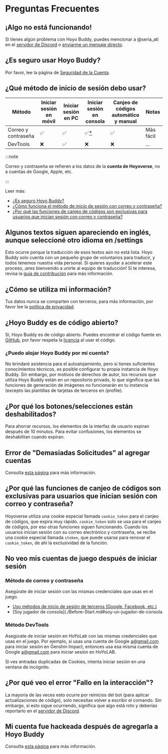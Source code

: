 <!-- markdownlint-disable MD026 MD040 MD047 -->
# Preguntas Frecuentes

## ¡Algo no está funcionando!

Si tienes algún problema con Hoyo Buddy, puedes mencionar a @seria_ati en el [servidor de Discord](https://link.seria.moe/hb-dc) o [enviarme un mensaje directo](https://discord.com/users/410036441129943050).

## ¿Es seguro usar Hoyo Buddy?

Por favor, lee la página de [Seguridad de la Cuenta](./Account-Security.md).

## ¿Qué método de inicio de sesión debo usar?

| Método | Iniciar sesión en móvil | Iniciar sesión en PC | Iniciar sesión en consola | Canjeo de códigos automático y manual | Notas
|---|---|---|---|---|---
| Correo y contraseña | ✅ | ✅ | ✅[*](./Before-Start.md) | ✅ | Más fácil
| DevTools | ❌ | ✅ | ❌ | ❌ | ...

:::note

Correo y contraseña se refieren a los datos de la **cuenta de Hoyoverse**, no a cuentas de Google, Apple, etc.

:::

Leer más:

- [¿Es seguro Hoyo Buddy?](./Account-Security.md)
- [¿Cómo funciona el método de inicio de sesión con correo y contraseña?](./Account-Security.md#cómo-funciona-el-inicio-de-sesión-con-correo-y-contraseña)
- [¿Por qué las funciones de canjeo de códigos son exclusivas para usuarios que inician sesión con correo y contraseña?](#por-qué-las-funciones-de-canjeo-de-códigos-son-exclusivas-para-usuarios-que-inician-sesión-con-correo-y-contraseña)

## Algunos textos siguen apareciendo en inglés, aunque seleccioné otro idioma en /settings

Esto ocurre porque la traducción de esos textos aún no está lista. Hoyo Buddy solo cuenta con un pequeño grupo de voluntarios para traducir, y todos tenemos nuestra vida personal. Si quieres ayudar a acelerar este proceso, ¡eres bienvenido a unirte al equipo de traducción! Si te interesa, revisa la [guía de contribución](https://github.com/seriaati/hoyo-buddy/blob/main/CONTRIBUTING.md) para más información.

## ¿Cómo se utiliza mi información?

Tus datos nunca se comparten con terceros; para más información, por favor lee la [política de privacidad](https://github.com/seriaati/hoyo-buddy/blob/main/PRIVACY.md).

## ¿Hoyo Buddy es de código abierto?

Sí, Hoyo Buddy es de código abierto. Puedes encontrar el código fuente en [GitHub](https://github.com/seriaati/hoyo-buddy/), por favor respeta la [licencia](https://github.com/seriaati/hoyo-buddy/blob/main/LICENSE) al usar el código.

### ¿Puedo alojar Hoyo Buddy por mi cuenta?

No brindaré asistencia para el autoalojamiento, pero si tienes suficientes conocimientos técnicos, es posible configurar tu propia instancia de Hoyo Buddy. Sin embargo, por motivos de derechos de autor, los recursos que utiliza Hoyo Buddy están en un repositorio privado, lo que significa que las funciones de generación de imágenes no funcionarán en tu instancia (excepto las plantillas de tarjetas de terceros en /profile).

## ¿Por qué los botones/selecciones están deshabilitados?

Para ahorrar recursos, los elementos de la interfaz de usuario expiran después de 10 minutos. Para evitar confusiones, los elementos se deshabilitan cuando expiran.

## Error de "Demasiadas Solicitudes" al agregar cuentas

Consulta [esta página](./too-many-requests.md) para más información.

## ¿Por qué las funciones de canjeo de códigos son exclusivas para usuarios que inician sesión con correo y contraseña?

Hoyoverse utiliza una cookie especial llamada `cookie_token` para el canjeo de códigos, que expira muy rápido. `cookie_token` solo se usa para el canjeo de códigos, por eso otras funciones siguen funcionando. Cuando los usuarios inician sesión con su correo electrónico y contraseña, se recibe una cookie especial llamada `stoken`, que puede usarse para renovar el `cookie_token`, de ahí la exclusividad de la función.

## No veo mis cuentas de juego después de iniciar sesión

### Método de correo y contraseña

Asegúrate de iniciar sesión con las mismas credenciales que usas en el juego.

- [Uso métodos de inicio de sesión de terceros (Google, Facebook, etc.)](./Before-Start.md#iniciar-sesión-con-servicios-de-terceros)
- [Soy jugador de consola](./Before-Start.md#soy-un-jugador-de-consola

### Método DevTools

Asegúrate de iniciar sesión en HoYoLab con las mismas credenciales que usas en el juego. Por ejemplo, si usas una cuenta de Google [a@gmail.com](mailto:a@gmail.com) para iniciar sesión en Genshin Impact, entonces usa esa misma cuenta de Google [a@gmail.com](mailto:a@gmail.com) para iniciar sesión en HoYoLAB.

Si ves entradas duplicadas de Cookies, intenta iniciar sesión en una ventana de incógnito.

## ¿Por qué veo el error "Fallo en la interacción"?

La mayoría de las veces esto ocurre por reinicios del bot (para aplicar actualizaciones de código), solo necesitas volver a escribir el comando. Sin embargo, si esto sigue ocurriendo, significa que algo está roto y deberías reportarlo en el [servidor de Discord](https://link.seria.moe/hb-dc).

## Mi cuenta fue hackeada después de agregarla a Hoyo Buddy

Consulta [esta página](./account-hacked.md) para más información.